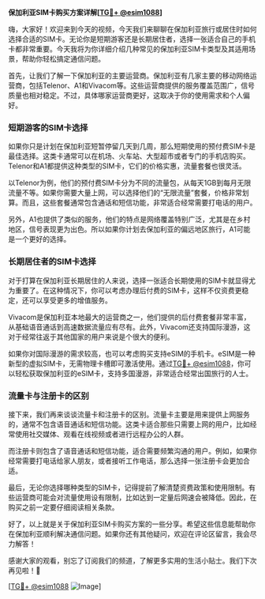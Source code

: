 **保加利亚SIM卡购买方案详解[[TG💪+ @esim1088](https://t.me/s/esim1088)]**

嗨，大家好！欢迎来到今天的视频，今天我们来聊聊在保加利亚旅行或居住时如何选择合适的SIM卡。无论你是短期游客还是长期居住者，选择一张适合自己的手机卡都非常重要。今天我将为你详细介绍几种常见的保加利亚SIM卡类型及其适用场景，帮助你轻松搞定通信问题。

首先，让我们了解一下保加利亚的主要运营商。保加利亚有几家主要的移动网络运营商，包括Telenor、A1和Vivacom等。这些运营商提供的服务覆盖范围广，信号质量也相对稳定。不过，具体哪家运营商更好，这取决于你的使用需求和个人偏好。

### **短期游客的SIM卡选择**

如果你只是计划在保加利亚短暂停留几天到几周，那么短期使用的预付费SIM卡是最佳选择。这类卡通常可以在机场、火车站、大型超市或者专门的手机店购买。Telenor和A1都提供这种类型的SIM卡，它们的价格实惠，流量套餐也很灵活。

以Telenor为例，他们的预付费SIM卡分为不同的流量包，从每天1GB到每月无限流量不等。如果你需要大量上网，可以选择他们的“无限流量”套餐，价格非常划算。而且，这些套餐通常包含通话和短信功能，非常适合经常需要打电话的用户。

另外，A1也提供了类似的服务，他们的特点是网络覆盖特别广泛，尤其是在乡村地区，信号表现更为出色。所以如果你计划去保加利亚的偏远地区旅行，A1可能是一个更好的选择。

### **长期居住者的SIM卡选择**

对于打算在保加利亚长期居住的人来说，选择一张适合长期使用的SIM卡就显得尤为重要了。在这种情况下，你可以考虑办理后付费的SIM卡，这样不仅资费更稳定，还可以享受更多的增值服务。

Vivacom是保加利亚本地最大的运营商之一，他们提供的后付费套餐非常丰富，从基础语音通话到高速数据流量应有尽有。此外，Vivacom还支持国际漫游，这对于经常往返于其他国家的用户来说是个很大的便利。

如果你对国际漫游的需求较高，也可以考虑购买支持eSIM的手机卡。eSIM是一种新型的虚拟SIM卡，无需物理卡槽即可激活使用。通过[TG💪+ @esim1088](https://t.me/s/esim1088)，你可以轻松获取保加利亚的eSIM卡，支持多国漫游，非常适合经常出国旅行的人士。

### **流量卡与注册卡的区别**

接下来，我们再来谈谈流量卡和注册卡的区别。流量卡主要是用来提供上网服务的，通常不包含语音通话和短信功能。这类卡适合那些只需要上网的用户，比如经常使用社交媒体、观看在线视频或者进行远程办公的人群。

而注册卡则包含了语音通话和短信功能，适合需要频繁沟通的用户。例如，如果你经常需要打电话给家人朋友，或者接听工作电话，那么选择一张注册卡会更加合适。

最后，无论你选择哪种类型的SIM卡，记得提前了解清楚资费政策和使用限制。有些运营商可能会对流量使用设有限制，比如达到一定量后网速会被降低。因此，在购买之前一定要仔细阅读相关条款。

好了，以上就是关于保加利亚SIM卡购买方案的一些分享。希望这些信息能帮助你在保加利亚顺利解决通信问题。如果你还有其他疑问，欢迎在评论区留言，我会尽力解答！

感谢大家的观看，别忘了订阅我们的频道，了解更多实用的生活小贴士。我们下次再见啦！👋

[[TG💪+ @esim1088](https://t.me/s/esim1088) ![Image](https://i.postimg.cc/4NQfJmqS/Snipaste-2025-05-13-00-14-12.png)]